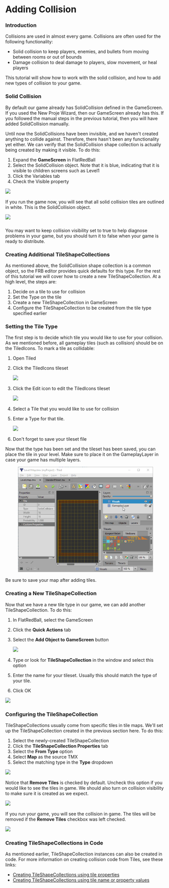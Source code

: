 # Adding Collision

### Introduction

Collisions are used in almost every game. Collisions are often used for the following functionality:

* Solid collision to keep players, enemies, and bullets from moving between rooms or out of bounds
* Damage collision to deal damage to players, slow movement, or heal players

This tutorial will show how to work with the solid collision, and how to add new types of collision to your game.

### Solid Collision

By default our game already has SolidCollision defined in the GameScreen. If you used the New Proje Wizard, then our GameScreen already has this. If you followed the manual steps in the previous tutorial, then you will have added SolidCollision manually.

Until now the SolidCollisions have been invisible, and we haven't created anything to collide against. Therefore, there hasn't been any functionality yet either. We can verify that the SolidCollision shape collection is actually being created by making it visible. To do this:

1. Expand the **GameScreen** in FlatRedBall
2. Select the SolidCollision object. Note that it is blue, indicating that it is visible to children screens such as Level1
3. Click the Variables tab
4. Check the Visible property

![](../../media/2021-02-img\_6031536268380.png)

If you run the game now, you will see that all solid collision tiles are outlined in white. This is the SolidCollision object.

![](../../media/2021-02-img\_60315396e0918.png)

###

You may want to keep collision visibility set to true to help diagnose problems in your game, but you should turn it to false when your game is ready to distribute.

### Creating Additional TileShapeCollections

As mentioned above, the SolidCollision shape collection is a common object, so the FRB editor provides quick defaults for this type. For the rest of this tutorial we will cover how to create a new TileShapeCollection. At a high level, the steps are:

1. Decide on a tile to use for collision
2. Set the Type on the tile
3. Create a new TileShapeCollection in GameScreen
4. Configure the TileShapeCollection to be created from the tile type specified earlier

### Setting the Tile Type

The first step is to decide which tile you would like to use for your collision. As we mentioned before, all gameplay tiles (such as collision) should be on the TiledIcons. To mark a tile as collidable:

1. Open Tiled
2.  Click the TiledIcons tileset

    ![](../../media/2021-02-img\_60315823db414.png)
3.  Click the Edit icon to edit the TiledIcons tileset

    ![](../../media/2021-02-img\_60315871cbd77.png)
4. Select a Tile that you would like to use for collision
5.  Enter a Type for that tile.

    ![](../../media/2021-02-img\_603159b33ab60.png)
6. Don't forget to save your tileset file

Now that the type has been set and the tileset has been saved, you can place the tile in your level. Make sure to place it on the GameplayLayer in case your game has multiple layers.

<figure><img src="../../media/2016-08-2021_February_20_112950.gif" alt=""><figcaption></figcaption></figure>

Be sure to save your map after adding tiles.

### Creating a New TileShapeCollection

Now that we have a new tile type in our game, we can add another TileShapeCollection. To do this:

1. In FlatRedBall, select the GameScreen
2. Click the **Quick Actions** tab
3.  Select the **Add Object to GameScreen** button

    ![](../../media/2021-02-img\_60315b62ae54c.png)
4. Type or look for **TileShapeCollection** in the window and select this option
5. Enter the name for your tileset. Usually this should match the type of your tile.
6. Click OK

![](../../media/2021-02-img\_60315d0613576.png)

### Configuring the TileShapeCollection

TileShapeCollections usually come from specific tiles in tile maps. We'll set up the TileShapeCollection created in the previous section here. To do this:

1. Select the newly-created TileShapeCollection
2. Click the **TileShapeCollection Properties** tab
3. Select the **From Type** option
4. Select **Map** as the source TMX
5. Select the matching type in the **Type** dropdown

![](../../media/2021-02-img\_60315ebd96e51.png)

Notice that **Remove Tiles** is checked by default. Uncheck this option if you would like to see the tiles in game. We should also turn on collision visibility to make sure it is created as we expect.

![](../../media/2021-02-img\_60315de799ae0.png)

If you run your game, you will see the collision in game. The tiles will be removed if the **Remove Tiles** checkbox was left checked.

![](../../media/2021-02-img\_60315f7fc6166.png)

### Creating TileShapeCollections in Code

As mentioned earlier, TileShapeCollection instances can also be created in code. For more information on creating collision code from Tiles, see these links:

* [Creating TileShapeCollections using tile properties](../glue-gluevault-component-pages-tile-graphics-plugin-tileshapecollection/addcollisionfromtileswithproperty.md)
* [Creating TileShapeCollections using tile name or property values](../glue-gluevault-component-pages-tile-graphics-plugin-tileshapecollection/addcollisionfrom.md)
